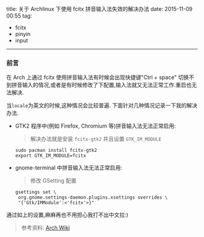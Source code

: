 title: 关于 Archlinux 下使用 fcitx 拼音输入法失效的解决办法
date: 2015-11-09 00:55
tag:
- fcitx
- pinyin
- input
---

### 前言

在 Arch 上通过 fcitx 使用拼音输入法有时候会出现快捷键"Ctrl + space" 切换不到拼音输入的情况,或者是有时候修改了下配置,输入法就又无法正常工作.重启也无法解决.

当`locale`为英文的时候,这种情况会比较普遍. 下面针对几种情况记录一下我的解决办法.

+ GTK2 程序中(例如 Firefox, Chromium 等)拼音输入法无法正常启用:
    
   > 解决办法就是安装 `fcitx-gtk2` 并且设置 `GTK_IM_MODULE`
   ```
   sudo pacman install fcitx-gtk2
   export GTK_IM_MODULE=fcitx
   ```

+ gnome-terminal 中拼音输入法无法正常启用:

   > 修改 GSetting 配置
   ```
   gsettings set \
   	org.gnome.settings-daemon.plugins.xsettings overrides \
	"{'Gtk/IMModule':<'fcitx'>}"
   ```

通过如上的设置,麻麻再也不用担心我打不出中文拉:)

> 参考资料:
> [Arch Wiki](https://wiki.archlinux.org/index.php/Fcitx_%28%E7%AE%80%E4%BD%93%E4%B8%AD%E6%96%87%29#.E5.9C.A8_gnome-terminal.E4.B8.AD_Ctrl_.2B_Space_.E4.B8.8D.E8.83.BD.E8.B0.83.E5.87.BA.E8.BE.93.E5.85.A5.E6.B3.95)
   
